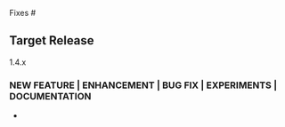 <!--

Describe in detail the changes you are proposing, and the rationale.

See the contributing guide:

<LINK TO CONTRIBUTING GUIDE>

-->

<!--

Link all GitHub issues fixed by this PR, and add references to prior
related PRs.

-->

Fixes #

## Target Release

<!--

In normal circumstances we only target changes at the upcoming minor
release, or as a patch to the current minor version. If you need to
port a security fix to an older release, highlight this here by listing
all targeted releases.

-->

1.4.x

### NEW FEATURE | ENHANCEMENT | BUG FIX | EXPERIMENTS | DOCUMENTATION

<!--

Choose a category, delete the others.

Write a short description of the user-facing change.

--> 

-  
